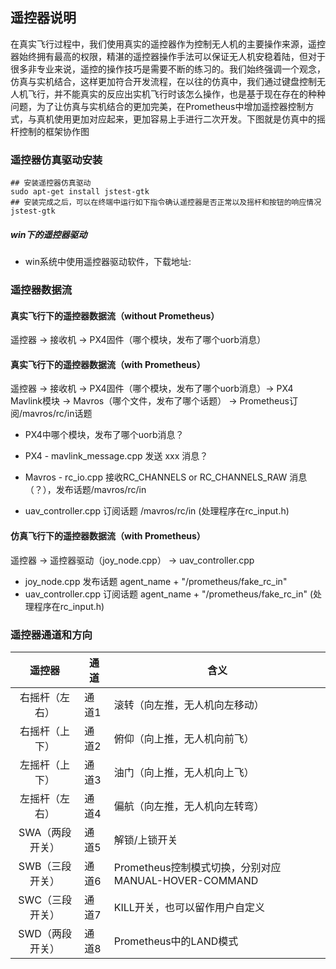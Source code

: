 ## 遥控器说明

在真实飞行过程中，我们使用真实的遥控器作为控制无人机的主要操作来源，遥控器始终拥有最高的权限，精湛的遥控器操作手法可以保证无人机安稳着陆，但对于很多非专业来说，遥控的操作技巧是需要不断的练习的。我们始终强调一个观念，仿真与实机结合，这样更加符合开发流程，在以往的仿真中，我们通过键盘控制无人机飞行，并不能真实的反应出实机飞行时该怎么操作，也是基于现在存在的种种问题，为了让仿真与实机结合的更加完美，在Prometheus中增加遥控器控制方式，与真机使用更加对应起来，更加容易上手进行二次开发。下图就是仿真中的摇杆控制的框架协作图

### 遥控器仿真驱动安装

```shell
## 安装遥控器仿真驱动
sudo apt-get install jstest-gtk
## 安装完成之后，可以在终端中运行如下指令确认遥控器是否正常以及摇杆和按钮的响应情况
jstest-gtk
```

##### win下的遥控器驱动

- win系统中使用遥控器驱动软件，下载地址:

### 遥控器数据流

#### 真实飞行下的遥控器数据流（without Prometheus）

遥控器 -> 接收机  -> PX4固件（哪个模块，发布了哪个uorb消息）

#### 真实飞行下的遥控器数据流（with Prometheus）

遥控器 -> 接收机  -> PX4固件（哪个模块，发布了哪个uorb消息）-> PX4 Mavlink模块 -> Mavros（哪个文件，发布了哪个话题）  -> Prometheus订阅/mavros/rc/in话题

- PX4中哪个模块，发布了哪个uorb消息？
- PX4 - mavlink_message.cpp 发送 xxx 消息？

- Mavros - rc_io.cpp 接收RC_CHANNELS or RC_CHANNELS_RAW 消息（？），发布话题/mavros/rc/in
- uav_controller.cpp 订阅话题 /mavros/rc/in  (处理程序在rc_input.h)

#### 仿真飞行下的遥控器数据流（with Prometheus）

遥控器 -> 遥控器驱动（joy_node.cpp） -> uav_controller.cpp

- joy_node.cpp 发布话题 agent_name + "/prometheus/fake_rc_in"
- uav_controller.cpp 订阅话题 agent_name + "/prometheus/fake_rc_in" (处理程序在rc_input.h)

### 遥控器通道和方向

| 遥控器 | 通道 | 含义                                                 |
| :--: | ------  | -----------------  |
| 右摇杆（左右） | 通道1 | 滚转（向左推，无人机向左移动） |
| 右摇杆（上下） | 通道2 | 俯仰（向上推，无人机向前飞）                         |
| 左摇杆（上下） | 通道3 | 油门（向上推，无人机向上飞）                         |
| 左摇杆（左右）  | 通道4 | 偏航（向左推，无人机向左转弯）                       |
| SWA（两段开关） | 通道5 | 解锁/上锁开关                                        |
| SWB（三段开关） | 通道6 | Prometheus控制模式切换，分别对应MANUAL-HOVER-COMMAND |
| SWC（三段开关） | 通道7 | KILL开关，也可以留作用户自定义                       |
| SWD（两段开关） | 通道8 | Prometheus中的LAND模式 |

